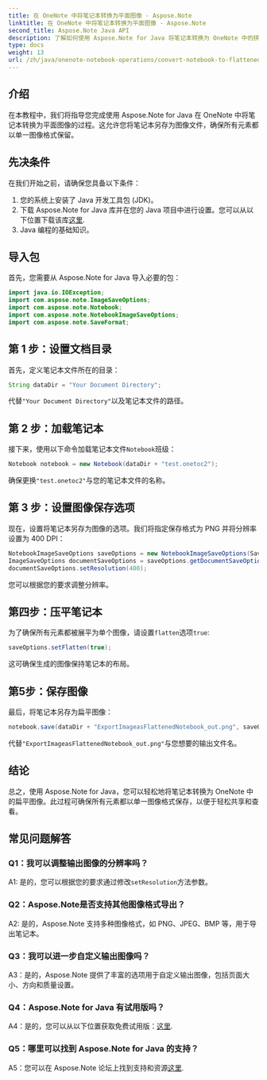 ```yaml
---
title: 在 OneNote 中将笔记本转换为平面图像 - Aspose.Note
linktitle: 在 OneNote 中将笔记本转换为平面图像 - Aspose.Note
second_title: Aspose.Note Java API
description: 了解如何使用 Aspose.Note for Java 将笔记本转换为 OneNote 中的拼合图像。轻松地将所有元素保留在单个图像文件中。
type: docs
weight: 13
url: /zh/java/onenote-notebook-operations/convert-notebook-to-flattened-image/
---
```

## 介绍

在本教程中，我们将指导您完成使用 Aspose.Note for Java 在 OneNote 中将笔记本转换为平面图像的过程。这允许您将笔记本另存为图像文件，确保所有元素都以单一图像格式保留。

## 先决条件

在我们开始之前，请确保您具备以下条件：

1. 您的系统上安装了 Java 开发工具包 (JDK)。
2. 下载 Aspose.Note for Java 库并在您的 Java 项目中进行设置。您可以从以下位置下载该库[这里](https://releases.aspose.com/note/java/).
3. Java 编程的基础知识。

## 导入包

首先，您需要从 Aspose.Note for Java 导入必要的包：

```java
import java.io.IOException;
import com.aspose.note.ImageSaveOptions;
import com.aspose.note.Notebook;
import com.aspose.note.NotebookImageSaveOptions;
import com.aspose.note.SaveFormat;
```

## 第 1 步：设置文档目录

首先，定义笔记本文件所在的目录：

```java
String dataDir = "Your Document Directory";
```

代替`"Your Document Directory"`以及笔记本文件的路径。

## 第 2 步：加载笔记本

接下来，使用以下命令加载笔记本文件`Notebook`班级：

```java
Notebook notebook = new Notebook(dataDir + "test.onetoc2");
```

确保更换`"test.onetoc2"`与您的笔记本文件的名称。

## 第 3 步：设置图像保存选项

现在，设置将笔记本另存为图像的选项。我们将指定保存格式为 PNG 并将分辨率设置为 400 DPI：

```java
NotebookImageSaveOptions saveOptions = new NotebookImageSaveOptions(SaveFormat.Png);
ImageSaveOptions documentSaveOptions = saveOptions.getDocumentSaveOptions();
documentSaveOptions.setResolution(400);
```

您可以根据您的要求调整分辨率。

## 第四步：压平笔记本

为了确保所有元素都被展平为单个图像，请设置`flatten`选项`true`:

```java
saveOptions.setFlatten(true);
```

这可确保生成的图像保持笔记本的布局。

## 第5步：保存图像

最后，将笔记本另存为扁平图像：

```java
notebook.save(dataDir + "ExportImageasFlattenedNotebook_out.png", saveOptions);
```

代替`"ExportImageasFlattenedNotebook_out.png"`与您想要的输出文件名。

## 结论

总之，使用 Aspose.Note for Java，您可以轻松地将笔记本转换为 OneNote 中的扁平图像。此过程可确保所有元素都以单一图像格式保存，以便于轻松共享和查看。

## 常见问题解答

### Q1：我可以调整输出图像的分辨率吗？

 A1: 是的，您可以根据您的要求通过修改`setResolution`方法参数。

### Q2：Aspose.Note是否支持其他图像格式导出？

A2: 是的，Aspose.Note 支持多种图像格式，如 PNG、JPEG、BMP 等，用于导出笔记本。

### Q3：我可以进一步自定义输出图像吗？

A3：是的，Aspose.Note 提供了丰富的选项用于自定义输出图像，包括页面大小、方向和质量设置。

### Q4：Aspose.Note for Java 有试用版吗？

 A4：是的，您可以从以下位置获取免费试用版：[这里](https://releases.aspose.com/).

### Q5：哪里可以找到 Aspose.Note for Java 的支持？

 A5：您可以在 Aspose.Note 论坛上找到支持和资源[这里](https://forum.aspose.com/c/note/28).